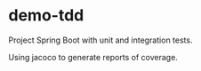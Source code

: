 # demo-tdd

Project Spring Boot with unit and integration tests.

Using jacoco to generate reports of coverage.
